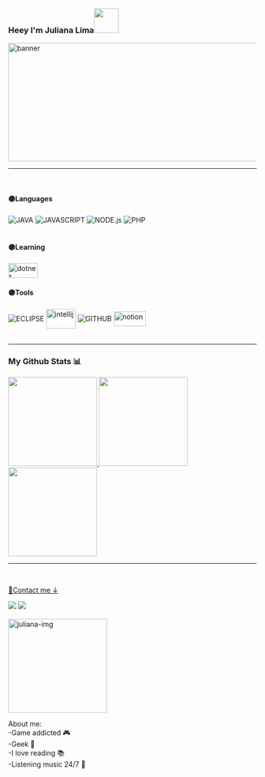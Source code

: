 ### Heey I'm Juliana Lima<img src="https://media.giphy.com/media/mGcNjsfWAjY5AEZNw6/giphy.gif" width="50">
<!--cabeçalho-->

<img align="center" src="https://c.tenor.com/_zbsJOBoVOEAAAAC/banner.gif" alt="banner" width="900" height="240">
<hr>

<!--meio-->
<div style="display: inline_block"><br>
  <h4>🟣Languages</h4>
   <img align="center" alt="JAVA"  src="https://img.shields.io/badge/Java-ED8B00?style=for-the-badge&logo=java&logoColor=white"/>
  <img align="center" alt="JAVASCRIPT" src="https://img.shields.io/badge/JavaScript-323330?style=for-the-badge&logo=javascript&logoColor=F7DF1E">
   <img align="center" alt="NODE.js"  src="https://img.shields.io/badge/Node.js-43853D?style=for-the-badge&logo=node.js&logoColor=white"/>
  <img align="center" alt="PHP"  src="https://img.shields.io/badge/PHP-ED8B00?style=for-the-badge&logo=php&logoColor=white https://img.shields.io/badge/:badgeContent?style=flat&logo=PHP&logoColor=white&color=4169E1"/>
</div>


<br>

<div>
   <h4>🟣Learning</h4>
   <img align="center" alt="dotnet"  height="30" width="60"  src="https://encrypted-tbn0.gstatic.com/images?q=tbn:ANd9GcTzemPW2zVigKv44mjIDfGwrf_Rgzcyu07m_A&s">
   
  
</div>

<div>
  <h4>🟣Tools</h4>
  <img align="center" alt="ECLIPSE" src="https://img.shields.io/badge/Eclipse-2C2255?style=for-the-badge&logo=eclipse&logoColor=white">
  <img align="center" alt="intellij"  height="40" width="60" src="https://upload.wikimedia.org/wikipedia/commons/thumb/9/9c/IntelliJ_IDEA_Icon.svg/2048px-IntelliJ_IDEA_Icon.svg.png">
   <img align="center" alt="GITHUB" src="https://img.shields.io/badge/GitHub-100000?style=for-the-badge&logo=github&logoColor=white">
    <img align="center" alt="notion"  height="30" width="65"  src="https://img.shields.io/badge/Notion-%23000000.svg">
   
  <div>
<br>
<hr>

<!--ícones e imagem das estatísticas-->
<div>
  <h3>My Github Stats 📊</h3>
  <a href="https://github.com/Juliana-L1ma">
  <img height="180em" src="https://github-readme-stats.vercel.app/api?username=Juliana-L1ma&show_icons=true&theme=dracula&include_all_commits=true&count_private=true"/>
    
  <img height="180em" src="https://github-readme-stats.vercel.app/api/top-langs/?username=Juliana-L1ma&layout=compact&langs_count=7&theme=dracula"/>
    
 <img height="180em" src="https://github-readme-streak-stats.herokuapp.com/?user=Juliana-L1ma&theme=dracula&hide_border=false"/>
<hr>
</div>

<br>
<!--links para contato-->
<div>
  <p>📩Contact me ↓</p>
  <a href = "mailto:jp6001707@gmail.com"><img src="https://img.shields.io/badge/Gmail-D14836?style=for-the-badge&logo=gmail&logoColor=white" target="_blank"></a>
  <a href="https://www.linkedin.com/in/juliana-lima-aa3b79230/" target="_blank"><img src="https://img.shields.io/badge/-LinkedIn-%230077B5?style=for-the-badge&logo=linkedin&logoColor=white" target="_blank"></a> 
</div>
<br>

<div>
  <img width="200px" height="190px" alt="juliana-img" src="https://github.com/Juliana-L1ma/Juliana-L1ma/assets/111203538/c835165a-194c-4566-bd7f-245dbfccd84e">

  <p>About me:<br>-Game addicted 🎮<br>-Geek 🖖<br>-I love reading 📚<br>-Listening music 24/7 🤘</p>
</div> 
 
